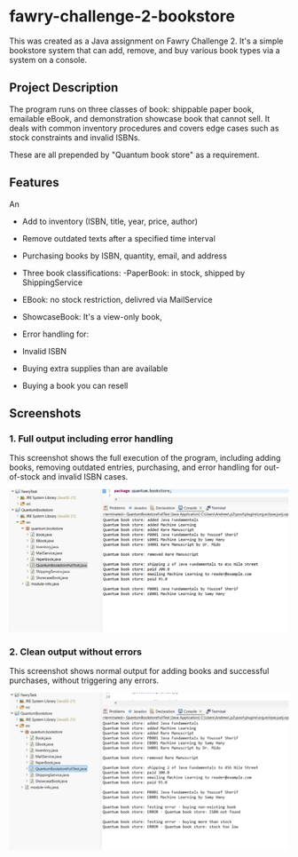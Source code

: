 # fawry-challenge-2-bookstore

This was created as a Java assignment on Fawry Challenge 2. It's a simple bookstore system that can add, remove, and buy various book types via a system on a console.

## Project Description

The program runs on three classes of book: shippable paper book, emailable eBook, and demonstration showcase book that cannot sell. It deals with common inventory procedures and covers edge cases such as stock constraints and invalid ISBNs.

These are all prepended by "Quantum book store" as a requirement.

## Features

An

- Add to inventory (ISBN, title, year, price, author)
- Remove outdated texts after a specified time interval
- Purchasing books by ISBN, quantity, email, and address
- Three book classifications:
-PaperBook: in stock, shipped by ShippingService
- EBook: no stock restriction, delivred via MailService
- ShowcaseBook: It's a view-only book,
- Error handling for:
- Invalid ISBN
- Buying extra supplies than are available

- Buying a book you can resell
## Screenshots

### 1. Full output including error handling

This screenshot shows the full execution of the program, including adding books, removing outdated entries, purchasing, and error handling for out-of-stock and invalid ISBN cases.

![Full Output with Error Handling](ScreenshotsResults/Output-1.png)

### 2. Clean output without errors

This screenshot shows normal output for adding books and successful purchases, without triggering any errors.

![Clean Output](ScreenshotsResults/Output-2.png)
